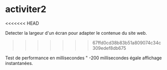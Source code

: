 # activiter2

<<<<<<< HEAD

Detecter la largeur d'un écran pour adapter le contenue du site web.

>>>>>>> 67ffd0cd38b83b51a809074c34c309edef8db675

Test de performance en millisecondes " -200 millisecondes égale affichage instantanées.

